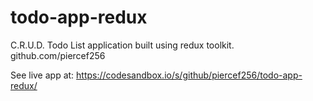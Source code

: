 # todo-app-redux

C.R.U.D. Todo List application built using redux toolkit. github.com/piercef256

See live app at: https://codesandbox.io/s/github/piercef256/todo-app-redux/
